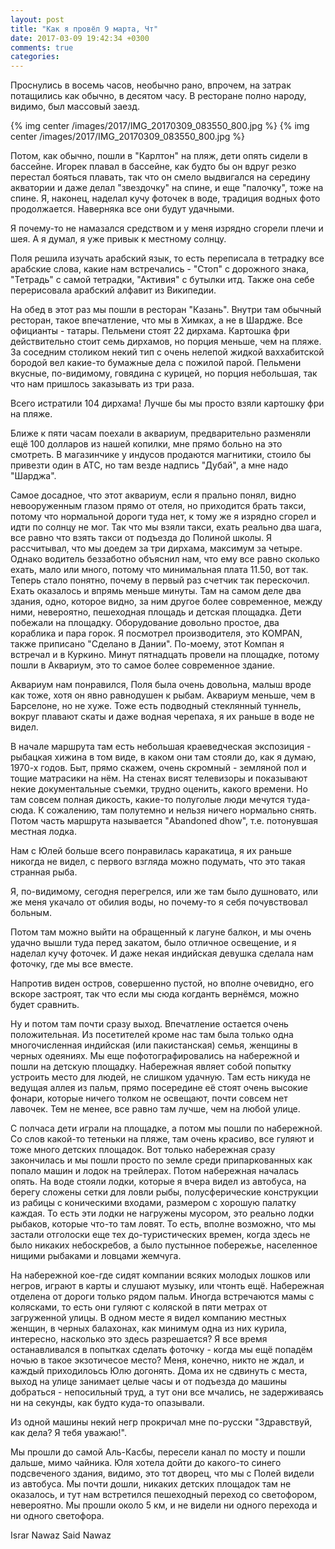 ```yaml
---
layout: post
title: "Как я провёл 9 марта, Чт"
date: 2017-03-09 19:42:34 +0300
comments: true
categories: 
---
```

Проснулись в восемь часов, необычно рано, впрочем, на затрак потащились как обычно, в десятом часу. В ресторане полно народу, видимо, был массовый заезд.

{% img center /images/2017/IMG_20170309_083550_800.jpg %}
{% img center /images/2017/IMG_20170309_083550_800.jpg %}

Потом, как обычно, пошли в "Карлтон" на пляж, дети опять сидели в бассейне. Игорек плавал в бассейне, как будто бы он вдруг резко перестал бояться плавать, так что он смело выдвигался на середину акватории и даже делал "звездочку" на спине, и еще "палочку", тоже на спине. Я, наконец, наделал кучу фоточек в воде, традиция водных фото продолжается. Наверняка все они будут удачными.

Я почему-то не намазался средством и у меня изрядно сгорели плечи и шея. А я думал, я уже привык к местному солнцу.

Поля решила изучать арабский язык, то есть переписала в тетрадку все арабские слова, какие нам встречались - "Стоп" с дорожного знака, "Тетрадь" с самой тетрадки, "Активия" с бутылки итд. Также она себе перерисовала арабский алфавит из Википедии.

На обед в этот раз мы пошли в ресторан "Казань". Внутри там обычный ресторан, такое впечатление, что мы в Химках, а не в Шардже. Все официанты - татары. Пельмени стоят 22 дирхама. Картошка фри действительно стоит семь дирхамов, но порция меньше, чем на пляже. За соседним столиком некий тип с очень нелепой жидкой ваххабитской бородой вел какие-то бумажные дела с пожилой парой. Пельмени вкусные, по-видимому, говядина с курицей, но порция небольшая, так что нам пришлось заказывать из три раза.

Всего истратили 104 дирхама! Лучше бы мы просто взяли картошку фри на пляже.


Ближе к пяти часам поехали в аквариум, предварительно разменяли ещё 100 долларов из нашей копилки, мне прямо больно на это смотреть. В магазинчике у индусов продаются магнитики, стоило бы привезти один в АТС, но там везде надпись "Дубай", а мне надо "Шарджа". 

Самое досадное, что этот аквариум, если я прально понял, видно невооруженным глазом прямо от отеля, но приходится брать такси, потому что нормальной дороги туда нет, к тому же я изрядно сгорел и идти по солнцу не мог. Так что мы взяли такси, ехать реально два шага, все равно что взять такси от подъезда до Полиной школы. Я рассчитывал, что мы доедем за три дирхама, максимум за четыре. Однако водитель беззаботно объяснил нам, что ему все равно сколько ехать, мало или много, потому что минимальная плата 11.50, вот так. Теперь стало понятно, почему в первый раз счетчик так перескочил. Ехать оказалось и впрямь меньше минуты. Там на самом деле два здания, одно, которое видно, за ним другое более современное, между ними, невероятно, пешеходная площадь и детская площадка. Дети побежали на площадку. Оборудование довольно простое, два кораблика и пара горок. Я посмотрел производителя, это KOMPAN, также приписано "Сделано в Дании". По-моему, этот Компан я встречал и в Куркино. Минут пятнадцать провели на площадке, потому пошли в Аквариум, это то самое более современное здание.

Аквариум нам понравился, Поля была очень довольна, малыш вроде как тоже, хотя он явно равнодушен к рыбам. Аквариум меньше, чем в Барселоне, но не хуже. Тоже есть подводный стеклянный туннель, вокруг плавают скаты и даже водная черепаха, я их раньше в воде не видел. 

В начале маршрута там есть небольшая краеведческая экспозиция - рыбацкая хижина в том виде, в каком они там стояли до, как я думаю, 1970-х годов. Быт, прямо скажем, очень скромный - земляной пол и тощие матрасики на нём. На стенах висят телевизоры и показывают некие документальные съемки, трудно оценить, какого времени. Но там совсем полная дикость, какие-то полуголые люди мечутся туда-сюда. К сожалению, там полутемно и нельзя ничего нормально снять. Потом часть маршрута называется "Abandoned dhow", т.е. потонувшая местная лодка.

Нам с Юлей больше всего понравилась каракатица, я их раньше никогда не видел, с первого взгляда можно подумать, что это такая странная рыба.

Я, по-видимому, сегодня перегрелся, или же там было душновато, или же меня укачало от обилия воды, но почему-то я себя почувствовал больным. 

Потом там можно выйти на обращенный к лагуне балкон, и мы очень удачно вышли туда перед закатом, было отличное освещение, и я наделал кучу фоточек. И даже некая индийская девушка сделала нам фоточку, где мы все вместе.

Напротив виден остров, совершенно пустой, но вполне очевидно, его вскоре застроят, так что если мы сюда когданть вернёмся, можно будет сравнить.

Ну и потом там почти сразу выход. Впечатление остается очень положительная. Из посетителей кроме нас там была только одна многочисленная индийская (или пакистанская) семья, женщины в черных одеяниях. Мы еще пофотографировались на набережной и пошли на детскую площадку. Набережная являет собой попытку устроить место для людей, не слишком удачную. Там есть никуда не ведущая аллея из пальм, прямо посередине её стоят очень высокие фонари, которые ничего толком не освещают, почти совсем нет лавочек. Тем не менее, все равно там лучше, чем на любой улице.

С полчаса дети играли на площадке, а потом мы пошли по набережной. Со слов какой-то тетеньки на пляже, там очень красиво, все гуляют и тоже много детских площадок. Вот только набережная сразу закончилась и мы пошли просто по земле среди припаркованных как попало машин и лодок на трейлерах. Потом набережная началась опять. На воде стояли лодки, которые я вчера видел из автобуса, на берегу сложены сетки для ловли рыбы, полусферические конструкции из рабицы с коническими входами, размером с хорошую палатку каждая. То есть эти лодки не нагружены мусором, это реально лодки рыбаков, которые что-то там ловят. То есть, вполне возможно, что мы застали отголоски еще тех до-туристических времен, когда здесь не было никаких небоскребов, а было пустынное побережье, населенное нищими рыбаками и ловцами жемчуга. 

На набережной кое-где сидят компании всяких молодых лошков или негров, играют в карты и слушают музыку, или чтонть ещё. Набережная отделена от дороги только рядом пальм. Иногда встречаются мамы с колясками, то есть они гуляют с коляской в пяти метрах от загруженной улицы. В одном месте я видел компанию местных женщин, в черных балахонах, как минимум одна из них курила, интересно, насколько это здесь разрешается? Я все время останавливался в попытках сделать фоточку - когда мы ещё попадём ночью в такое экзотичесое место? Меня, конечно, никто не ждал, и каждый приходилоьсь Юлю догонять. Дома их не сдвинуть с места, выход на улице занимает целые часы и от подъезда до машины добраться - непосильный труд, а тут они все мчались, не задерживаясь ни на секунды, как будто куда-то опазывали.

Из одной машины некий негр прокричал мне по-русски "Здравствуй, как дела? Я тебя уважаю!".

Мы прошли до самой Аль-Касбы, пересели канал по мосту и пошли дальше, мимо чайника. Юля хотела дойти до какого-то синего подсвеченого здания, видимо, это тот дворец, что мы с Полей видели из автобуса. Мы почти дошли, никаких детских площадок там не оказалось, и тут нам встретился пешеходный переход со светофором, невероятно. Мы прошли около 5 км, и не видели ни одного перехода и ни одного светофора.

Israr Nawaz Said Nawaz